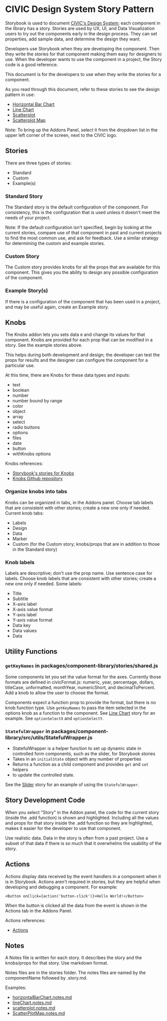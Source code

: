 # CIVIC Design System Story Pattern

Storybook is used to document [CIVIC's Design System](https://hackoregon.github.io/civic/); each component in the library has a story. Stories are used by UX, UI, and Data Visualization users to try out the components early in the design process. They can set properties, add sample data, and determine the design they want.

Developers use Storybook when they are developing the component. Then they write the stories for that component making them easy for designers to use. When the developer wants to use the component in a project, the Story code is a good reference.

This document is for the developers to use when they write the stories for a component.

As you read through this document, refer to these stories to see the design pattern in use:

- [Horizontal Bar Chart](https://hackoregon.github.io/civic/?path=/story/component-lib-charts-horizontal-bar-chart--standard)
- [Line Chart](https://hackoregon.github.io/civic/?path=/story/component-lib-charts-line-chart--standard)
- [Scatterplot](https://hackoregon.github.io/civic/?path=/story/component-lib-charts-scatterplot--standard)
- [Scatterplot Map](https://hackoregon.github.io/civic/?path=/story/component-lib-maps-scatterplot-map--standard)

Note: To bring up the Addons Panel, select it from the dropdown list in the upper left corner of the screen, next to the CIVIC logo.

## Stories

There are three types of stories:

- Standard
- Custom
- Example(s)

### Standard Story

The Standard story is the default configuration of the component. For consistency, this is the configuration that is used unless it doesn't meet the needs of your project.

Note: If the default configuration isn't specified, begin by looking at the current stories, compare use of that component in past and current projects to find the most common use, and ask for feedback. Use a similar strategy for determining the custom and example stories.

### Custom Story

The Custom story provides knobs for all the props that are available for this component. This gives you the ability to design any possible configuration of the component.

### Example Story(s)

If there is a configuration of the component that has been used in a project, and may be useful again, create an Example story.

## Knobs

The Knobs addon lets you sets data e and change its values for that component. Knobs are provided for each prop that can be modified in a story. See the example stories above.

This helps during both development and design; the developer can test the props for results and the designer can configure the component for a particular use.

At this time, there are Knobs for these data types and inputs:

- text
- boolean
- number
- number bound by range
- color
- object
- array
- select
- radio buttons
- options
- files
- date
- button
- withKnobs options

Knobs references:

- [Storybook's stories for Knobs](https://storybooks-official.netlify.com/?path=/story/addons-knobs-withknobs--tweaks-static-values)
- [Knobs Github repository](https://github.com/storybookjs/storybook/tree/master/addons/knobs)

### Organize knobs into tabs

Knobs can be organized in tabs, in the Addons panel. Choose tab labels that are consistent with other stories; create a new one only if needed. Current knob tabs:

- Labels
- Design
- Data
- Marker
- Custom (for the Custom story; knobs/props that are in addition to those in the Standard story)

### Knob labels

Labels are descriptive; don't use the prop name. Use sentence case for labels. Choose knob labels that are consistent with other stories; create a new one only if needed. Some labels:

- Title
- Subtitle
- X-axis label
- X-axis value format
- Y-axis label
- Y-axis value format
- Data key
- Data values
- Data

## Utility Functions

### `getKeyNames` in packages/component-library/stories/shared.js

Some components let you set the value format for the axes. Currently those formats are defined in civicFormat.js: numeric, year, percentage, dollars, titleCase, unformatted, monthYear, numericShort, and decimalToPercent. Add a knob to allow the user to choose the format.

Components expect a function prop to provide the format, but there is no knob function type. Use `getKeyNames` to pass the item selected in the options knob as a function to the component. See [Line Chart](https://hackoregon.github.io/civic/?path=/story/component-lib-charts-line-chart--standard) story for an example. See `optionSelectX` and `optionSelectY`.

### `StatefulWrapper` in packages/component-library/src/utils/StatefulWrapper.js

- StatefulWrapper is a helper function to set up dynamic state in controlled form components, such as the slider, for Storybook stories
- Takes in an `initialState` object with any number of properties
- Returns a function as a child component and provides `get` and `set` helpers
- to update the controlled state.

See the [Slider](https://hackoregon.github.io/civic/?path=/story/component-lib-basic-inputs-slider--basic-slider) story for an example of using the `StatefulWrapper`.

## Story Development Code

When you select "Story" in the Addon panel, the code for the current story (inside the .add function) is shown and highlighted. Including all the values and props for that story inside the .add function so they are highlighted, makes it easier for the developer to use that component.

Use realistic data. Data in the story is often from a past project. Use a subset of that data if there is so much that it overwhelms the usability of the story.

## Actions

Actions display data received by the event handlers in a component when it is in Storybook. Actions aren't required in stories, but they are helpful when developing and debugging a component. For example:

`<Button onClick={action('button-click')}>Hello World!</Button>`

When the button is clicked all the data from the event is shown in the Actions tab in the Addons Panel.

Actions references:

- [Actions](https://github.com/storybookjs/storybook/tree/master/addons/actions)

## Notes

A Notes file is written for each story. It describes the story and the knobs/props for that story. Use markdown format.

Notes files are in the stories folder. The notes files are named by the componentName followed by .story.md.

Examples:

- [horizontalBarChart.notes.md](https://hackoregon.github.io/civic/?path=/info/component-lib-charts-horizontal-bar-chart--standard)
- [lineChart.notes.md](https://hackoregon.github.io/civic/?path=/info/component-lib-charts-line-chart--standard)
- [scatterplot.notes.md](https://hackoregon.github.io/civic/?path=/info/component-lib-charts-scatterplot--standard)
- [ScatterPlotMap.notes.md](https://hackoregon.github.io/civic/?path=/info/component-lib-maps-scatterplot-map--standard)
